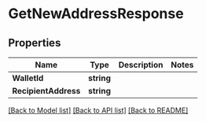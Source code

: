 # GetNewAddressResponse

## Properties
Name | Type | Description | Notes
------------ | ------------- | ------------- | -------------
**WalletId** | **string** |  | 
**RecipientAddress** | **string** |  | 

[[Back to Model list]](../README.md#documentation-for-models) [[Back to API list]](../README.md#documentation-for-api-endpoints) [[Back to README]](../README.md)


